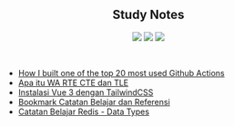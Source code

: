<h2 align="center">Study Notes</h2>

<p align="center">
  <img src="https://img.shields.io/badge/OS-Linux-lightbrown" />
  <img src="https://gpvc.arturio.dev/RobyCigar" />
  <img src="https://img.shields.io/github/followers/RobyCigar?style=social" />
</p>
<br/>

<!-- BLOG-POST-LIST:START -->
- [How I built one of the top 20 most used Github Actions](https://www.gautamkrishnar.com/how-i-built-one-of-the-top-20-most-used-github-actions/)
- [Apa itu WA RTE CTE dan TLE](https://dev.to/rabihcigar/apa-itu-wa-rte-cte-dan-tle-3gh6)
- [Instalasi Vue 3 dengan TailwindCSS](https://dev.to/rabihcigar/menggunakan-vue-3-dengan-tailwindcss-5b25)
- [Bookmark Catatan Belajar dan Referensi](https://dev.to/rabihcigar/bookmark-catatan-belajar-5go1)
- [Catatan Belajar Redis - Data Types](https://dev.to/rabihcigar/catatan-belajar-redis-5hb0)
<!-- BLOG-POST-LIST:END -->






